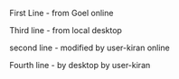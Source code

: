 First Line - from Goel online

Third line - from local desktop 

second line - modified by user-kiran online

Fourth line - by desktop by user-kiran 

